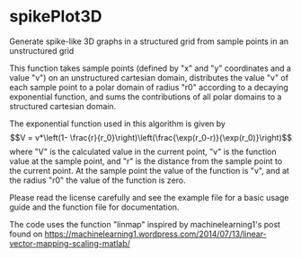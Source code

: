 # spikePlot3D
Generate spike-like 3D graphs in a structured grid from sample
points in an unstructured grid

This function takes sample points (defined by "x" and "y" coordinates
and a value "v") on an unstructured cartesian domain, distributes the 
value "v" of each sample point to a polar domain of radius "r0" 
according to a decaying exponential function, and sums the 
contributions of all polar domains to a structured cartesian domain.

The exponential function used in this algorithm is given by 
$$V = v*\left(1- \frac{r}{r_0}\right)\left(\frac{\exp(r_0-r)}{\exp(r_0)}\right)$$
where "V" is the calculated value in the current point, "v" is the 
function value at the sample point, and "r" is the distance from the 
sample point to the current point. At the sample point the value of the
function is "v", and at the radius "r0" the value of the function is
zero.

Please read the license carefully and see the example file for a basic usage 
guide and the function file for documentation. 

The code uses the function "linmap" inspired by machinelearning1's post found on
https://machinelearning1.wordpress.com/2014/07/13/linear-vector-mapping-scaling-matlab/

